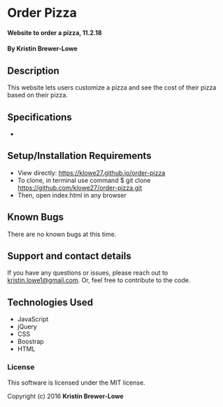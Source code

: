 # Order Pizza

#### Website to order a pizza, 11.2.18

#### By Kristin Brewer-Lowe

## Description

This website lets users customize a pizza and see the cost of their pizza based on their pizza.

## Specifications

* 

## Setup/Installation Requirements

* View directly: https://klowe27.github.io/order-pizza
* To clone, in terminal use command $ git clone https://github.com/klowe27/order-pizza.git
* Then, open index.html in any browser

## Known Bugs

There are no known bugs at this time.

## Support and contact details

If you have any questions or issues, please reach out to kristin.lowe1@gmail.com. Or, feel free to contribute to the code.

## Technologies Used

* JavaScript
* jQuery
* CSS
* Boostrap
* HTML

### License

This software is licensed under the MIT license.

Copyright (c) 2016 **Kristin Brewer-Lowe**
